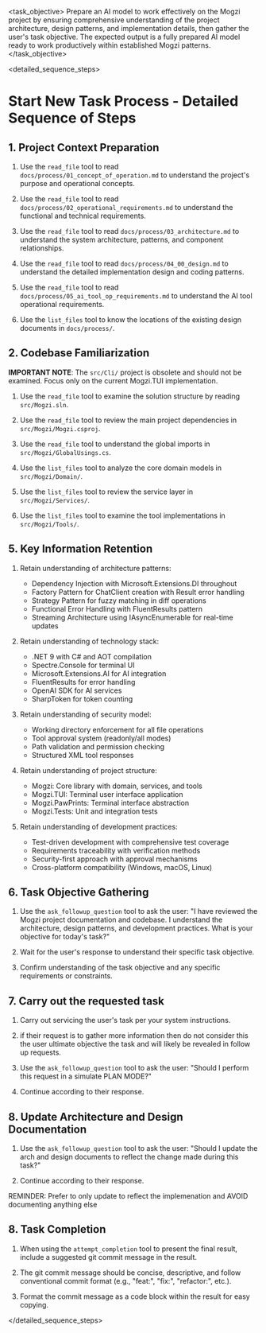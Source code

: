 <task name="Start New Task">

<task_objective>
Prepare an AI model to work effectively on the Mogzi project by ensuring comprehensive understanding of the project architecture, design patterns, and implementation details, then gather the user's task objective. The expected output is a fully prepared AI model ready to work productively within established Mogzi patterns.
</task_objective>

<detailed_sequence_steps>

# Start New Task Process - Detailed Sequence of Steps

## 1. Project Context Preparation

1. Use the `read_file` tool to read `docs/process/01_concept_of_operation.md` to understand the project's purpose and operational concepts.

2. Use the `read_file` tool to read `docs/process/02_operational_requirements.md` to understand the functional and technical requirements.

3. Use the `read_file` tool to read `docs/process/03_architecture.md` to understand the system architecture, patterns, and component relationships.

4. Use the `read_file` tool to read `docs/process/04_00_design.md` to understand the detailed implementation design and coding patterns.

5. Use the `read_file` tool to read `docs/process/05_ai_tool_op_requirements.md` to understand the AI tool operational requirements.

6. Use the `list_files` tool to know the locations of the existing design documents in `docs/process/`.

## 2. Codebase Familiarization

**IMPORTANT NOTE**: The `src/Cli/` project is obsolete and should not be examined. Focus only on the current Mogzi.TUI implementation.

1. Use the `read_file` tool to examine the solution structure by reading `src/Mogzi.sln`.

2. Use the `read_file` tool to review the main project dependencies in `src/Mogzi/Mogzi.csproj`.

3. Use the `read_file` tool to understand the global imports in `src/Mogzi/GlobalUsings.cs`.

4. Use the `list_files` tool to analyze the core domain models in `src/Mogzi/Domain/`.

5. Use the `list_files` tool to review the service layer in `src/Mogzi/Services/`.

6. Use the `list_files` tool to examine the tool implementations in `src/Mogzi/Tools/`.

## 5. Key Information Retention

1. Retain understanding of architecture patterns:
    - Dependency Injection with Microsoft.Extensions.DI throughout
    - Factory Pattern for ChatClient creation with Result<T> error handling
    - Strategy Pattern for fuzzy matching in diff operations
    - Functional Error Handling with FluentResults pattern
    - Streaming Architecture using IAsyncEnumerable for real-time updates

2. Retain understanding of technology stack:
    - .NET 9 with C# and AOT compilation
    - Spectre.Console for terminal UI
    - Microsoft.Extensions.AI for AI integration
    - FluentResults for error handling
    - OpenAI SDK for AI services
    - SharpToken for token counting

3. Retain understanding of security model:
    - Working directory enforcement for all file operations
    - Tool approval system (readonly/all modes)
    - Path validation and permission checking
    - Structured XML tool responses

4. Retain understanding of project structure:
    - Mogzi: Core library with domain, services, and tools
    - Mogzi.TUI: Terminal user interface application
    - Mogzi.PawPrints: Terminal interface abstraction
    - Mogzi.Tests: Unit and integration tests

5. Retain understanding of development practices:
    - Test-driven development with comprehensive test coverage
    - Requirements traceability with verification methods
    - Security-first approach with approval mechanisms
    - Cross-platform compatibility (Windows, macOS, Linux)

## 6. Task Objective Gathering

1. Use the `ask_followup_question` tool to ask the user: "I have reviewed the Mogzi project documentation and codebase. I understand the architecture, design patterns, and development practices. What is your objective for today's task?"

2. Wait for the user's response to understand their specific task objective.

3. Confirm understanding of the task objective and any specific requirements or constraints.

## 7. Carry out the requested task

1. Carry out servicing the user's task per your system instructions.

2. if their request is to gather more information then do not consider this the user ultimate objective the task and will likely be revealed in follow up requests.

3. Use the `ask_followup_question` tool to ask the user: "Should I perform this request in a simulate PLAN MODE?"

4. Continue according to their response.

## 8. Update Architecture and Design Documentation

1. Use the `ask_followup_question` tool to ask the user: "Should I update the arch and design documents to reflect the change made during this task?"

2. Continue according to their response.

REMINDER: Prefer to only update to reflect the implemenation and AVOID documenting anything else

## 8. Task Completion

1. When using the `attempt_completion` tool to present the final result, include a suggested git commit message in the result.

2. The git commit message should be concise, descriptive, and follow conventional commit format (e.g., "feat:", "fix:", "refactor:", etc.).

3. Format the commit message as a code block within the result for easy copying.

</detailed_sequence_steps>

</task>
